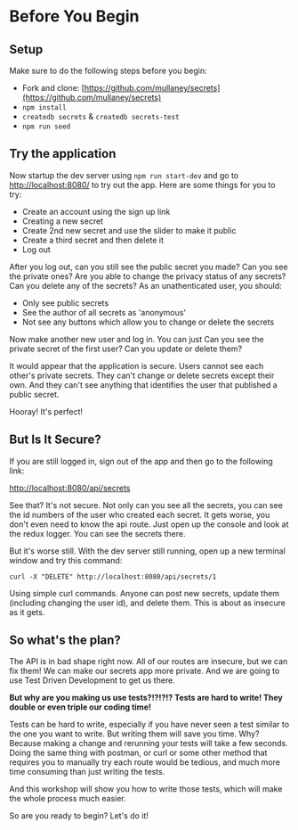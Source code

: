 # Before You Begin

## Setup

Make sure to do the following steps before you begin:

* Fork and clone: [https://github.com/mullaney/secrets](https://github.com/mullaney/secrets)
* `npm install`
* `createdb secrets` & `createdb secrets-test`
* `npm run seed`

## Try the application

Now startup the dev server using `npm run start-dev` and go to [http://localhost:8080/](http://localhost:8080/) to try out the app. Here are some things for you to try: 

* Create an account using the sign up link
* Creating a new secret
* Create 2nd new secret and use the slider to make it public
* Create a third secret and then delete it
* Log out

After you log out, can you still see the public secret you made? Can you see the private ones? Are you able to change the privacy status of any secrets? Can you delete any of the secrets? As an unathenticated user, you should:

* Only see public secrets
* See the author of all secrets as 'anonymous'
* Not see any buttons which allow you to change or delete the secrets

Now make another new user and log in. You can just Can you see the private secret of the first user? Can you update or delete them?

It would appear that the application is secure. Users cannot see each other's private secrets. They can't change or delete secrets except their own. And they can't see anything that identifies the user that published a public secret.

Hooray! It's perfect!

## But Is It Secure?

If you are still logged in, sign out of the app and then go to the following link:

[http://localhost:8080/api/secrets](http://localhost:8080/api/secrets)

See that? It's not secure. Not only can you see all the secrets, you can see the id numbers of the user who created each secret. It gets worse, you don't even need to know the api route. Just open up the console and look at the redux logger. You can see the secrets there.

But it's worse still. With the dev server still running, open up a new terminal window and try this command:

```
curl -X "DELETE" http://localhost:8080/api/secrets/1
```
Using simple curl commands. Anyone can post new secrets, update them (including changing the user id), and delete them. This is about as insecure as it gets.

## So what's the plan?

The API is in bad shape right now. All of our routes are insecure, but we can fix them! We can make our secrets app more private. And we are going to use Test Driven Development to get us there.

**But why are you making us use tests?!?!?!? Tests are hard to write! They double or even triple our coding time!**

Tests can be hard to write, especially if you have never seen a test similar to the one you want to write. But writing them will save you time. Why? Because making a change and rerunning your tests will take a few seconds. Doing the same thing with postman, or curl or some other method that requires you to manually try each route would be tedious, and much more time consuming than just writing the tests.

And this workshop will show you how to write those tests, which will make the whole process much easier. 

So are you ready to begin? Let's do it!